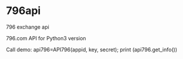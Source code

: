 796api
======

796 exchange api

796.com API for Python3 version 

Call demo:
api796=API796(appid, key, secret);
print (api796.get_info())
